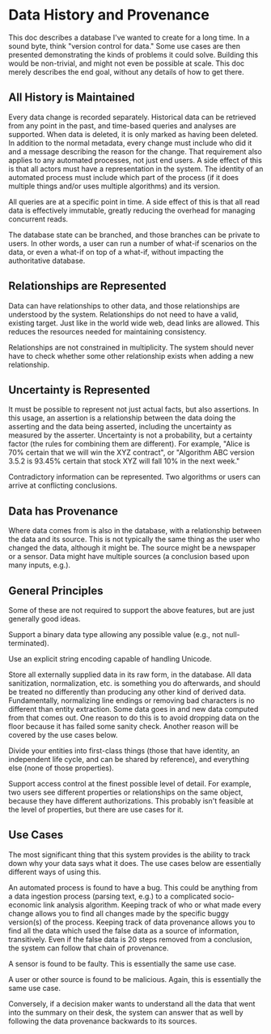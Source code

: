 # Data History and Provenance

This doc describes a database I've wanted to create for a long time.
In a sound byte, think "version control for data." Some use cases are
then presented demonstrating the kinds of problems it could solve.
Building this would be non-trivial, and might not even be possible at
scale. This doc merely describes the end goal, without any details of
how to get there.

## All History is Maintained

Every data change is recorded separately. Historical data can be
retrieved from any point in the past, and time-based queries and
analyses are supported. When data is deleted, it is only marked as
having been deleted. In addition to the normal metadata, every change
must include who did it and a message describing the reason for the
change. That requirement also applies to any automated processes, not
just end users. A side effect of this is that all actors must have a
representation in the system. The identity of an automated process
must include which part of the process (if it does multiple things
and/or uses multiple algorithms) and its version.

All queries are at a specific point in time. A side effect of this is
that all read data is effectively immutable, greatly reducing the
overhead for managing concurrent reads.

The database state can be branched, and those branches can be private
to users. In other words, a user can run a number of what-if scenarios
on the data, or even a what-if on top of a what-if, without impacting
the authoritative database.

## Relationships are Represented

Data can have relationships to other data, and those relationships are
understood by the system. Relationships do not need to have a valid,
existing target. Just like in the world wide web, dead links are
allowed. This reduces the resources needed for maintaining
consistency.

Relationships are not constrained in multiplicity. The system should
never have to check whether some other relationship exists when adding
a new relationship.

## Uncertainty is Represented

It must be possible to represent not just actual facts, but also
assertions. In this usage, an assertion is a relationship between the
data doing the asserting and the data being asserted, including the
uncertainty as measured by the asserter. Uncertainty is not a
probability, but a certainty factor (the rules for combining them are
different). For example, "Alice is 70% certain that we will win the
XYZ contract", or "Algorithm ABC version 3.5.2 is 93.45% certain that
stock XYZ will fall 10% in the next week."

Contradictory information can be represented. Two algorithms or users
can arrive at conflicting conclusions.

## Data has Provenance

Where data comes from is also in the database, with a relationship
between the data and its source. This is not typically the same thing
as the user who changed the data, although it might be. The source
might be a newspaper or a sensor. Data might have multiple sources (a
conclusion based upon many inputs, e.g.).

## General Principles

Some of these are not required to support the above features, but are
just generally good ideas.

Support a binary data type allowing any possible value (e.g., not
null-terminated).

Use an explicit string encoding capable of handling Unicode.

Store all externally supplied data in its raw form, in the database.
All data sanitization, normalization, etc. is something you do
afterwards, and should be treated no differently than producing any
other kind of derived data. Fundamentally, normalizing line endings or
removing bad characters is no different than entity extraction. Some
data goes in and new data computed from that comes out. One reason to
do this is to avoid dropping data on the floor because it has failed
some sanity check. Another reason will be covered by the use cases
below.

Divide your entities into first-class things (those that have
identity, an independent life cycle, and can be shared by reference),
and everything else (none of those properties).

Support access control at the finest possible level of detail. For
example, two users see different properties or relationships on the
same object, because they have different authorizations. This probably
isn't feasible at the level of properties, but there are use cases for
it.

## Use Cases

The most significant thing that this system provides is the ability to
track down why your data says what it does. The use cases below are
essentially different ways of using this.

An automated process is found to have a bug. This could be anything
from a data ingestion process (parsing text, e.g.) to a complicated
socio-economic link analysis algorithm. Keeping track of who or what
made every change allows you to find all changes made by the specific
buggy version(s) of the process. Keeping track of data provenance
allows you to find all the data which used the false data as a source
of information, transitively. Even if the false data is 20 steps
removed from a conclusion, the system can follow that chain of
provenance.

A sensor is found to be faulty. This is essentially the same use case.

A user or other source is found to be malicious. Again, this is
essentially the same use case.

Conversely, if a decision maker wants to understand all the data that
went into the summary on their desk, the system can answer that as
well by following the data provenance backwards to its sources.
